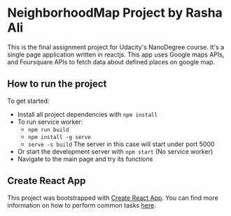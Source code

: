 # NeighborhoodMap Project by Rasha Ali

This is the final assignment project for Udacity's NanoDegree course.
It's a single page application written in reactjs.
This app uses Google maps APIs, and Foursquare APIs to fetch data about defined places on google map.

## How to run the project

To get started:

* Install all project dependencies with `npm install`
* To run service worker:
  -  `npm run build`
  -  `npm install -g serve`
  -  `serve -s build`
The server in this case will start under port 5000
* Or start the development server with `npm start` (No service worker)
* Navigate to the main page and try its functions


## Create React App

This project was bootstrapped with [Create React App](https://github.com/facebookincubator/create-react-app). You can find more information on how to perform common tasks [here](https://github.com/facebookincubator/create-react-app/blob/master/packages/react-scripts/template/README.md).
